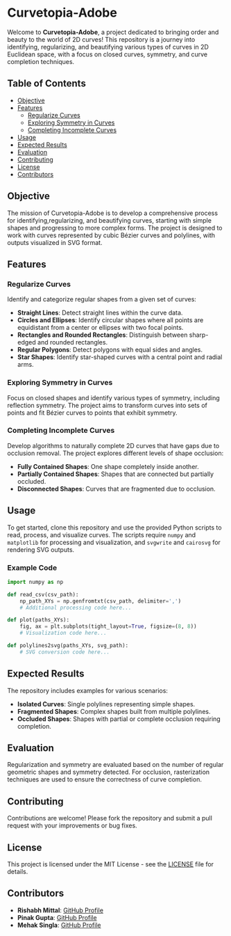 
# Curvetopia-Adobe

Welcome to **Curvetopia-Adobe**, a project dedicated to bringing order and beauty to the world of 2D curves! This repository is a journey into identifying, regularizing, and beautifying various types of curves in 2D Euclidean space, with a focus on closed curves, symmetry, and curve completion techniques.

## Table of Contents
- [Objective](#objective)
- [Features](#features)
  - [Regularize Curves](#regularize-curves)
  - [Exploring Symmetry in Curves](#exploring-symmetry-in-curves)
  - [Completing Incomplete Curves](#completing-incomplete-curves)
- [Usage](#usage)
- [Expected Results](#expected-results)
- [Evaluation](#evaluation)
- [Contributing](#contributing)
- [License](#license)
- [Contributors](#contributors)

## Objective
The mission of Curvetopia-Adobe is to develop a comprehensive process for identifying,regularizing, and beautifying curves, starting with simple shapes and progressing to more complex forms. The project is designed to work with curves represented by cubic Bézier curves and polylines, with outputs visualized in SVG format.

## Features

### Regularize Curves
Identify and categorize regular shapes from a given set of curves:
- **Straight Lines**: Detect straight lines within the curve data.
- **Circles and Ellipses**: Identify circular shapes where all points are equidistant from a center or ellipses with two focal points.
- **Rectangles and Rounded Rectangles**: Distinguish between sharp-edged and rounded rectangles.
- **Regular Polygons**: Detect polygons with equal sides and angles.
- **Star Shapes**: Identify star-shaped curves with a central point and radial arms.

### Exploring Symmetry in Curves
Focus on closed shapes and identify various types of symmetry, including reflection symmetry. The project aims to transform curves into sets of points and fit Bézier curves to points that exhibit symmetry.

### Completing Incomplete Curves
Develop algorithms to naturally complete 2D curves that have gaps due to occlusion removal. The project explores different levels of shape occlusion:
- **Fully Contained Shapes**: One shape completely inside another.
- **Partially Contained Shapes**: Shapes that are connected but partially occluded.
- **Disconnected Shapes**: Curves that are fragmented due to occlusion.

## Usage
To get started, clone this repository and use the provided Python scripts to read, process, and visualize curves. The scripts require `numpy` and `matplotlib` for processing and visualization, and `svgwrite` and `cairosvg` for rendering SVG outputs.

### Example Code
```python
import numpy as np

def read_csv(csv_path):
    np_path_XYs = np.genfromtxt(csv_path, delimiter=',')
    # Additional processing code here...

def plot(paths_XYs):
    fig, ax = plt.subplots(tight_layout=True, figsize=(8, 8))
    # Visualization code here...

def polylines2svg(paths_XYs, svg_path):
    # SVG conversion code here...
```

## Expected Results
The repository includes examples for various scenarios:
- **Isolated Curves**: Single polylines representing simple shapes.
- **Fragmented Shapes**: Complex shapes built from multiple polylines.
- **Occluded Shapes**: Shapes with partial or complete occlusion requiring completion.

## Evaluation
Regularization and symmetry are evaluated based on the number of regular geometric shapes and symmetry detected. For occlusion, rasterization techniques are used to ensure the correctness of curve completion.

## Contributing
Contributions are welcome! Please fork the repository and submit a pull request with your improvements or bug fixes.

## License
This project is licensed under the MIT License - see the [LICENSE](LICENSE) file for details.

## Contributors
- **Rishabh Mittal**: [GitHub Profile](https://github.com/therishabhmittal-05)
- **Pinak Gupta**: [GitHub Profile](https://github.com/PinakGupta)
- **Mehak Singla**: [GitHub Profile](https://github.com/mehaksingla2005)
